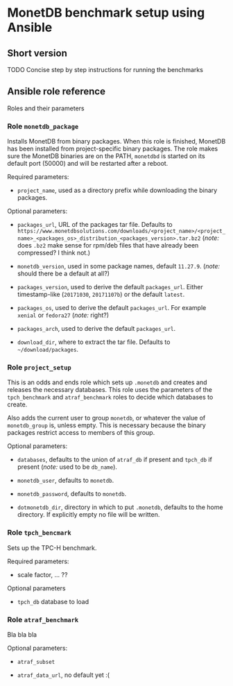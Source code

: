 MonetDB benchmark setup using Ansible
=====================================


Short version
-------------

TODO Concise step by step instructions for running the benchmarks


Ansible role reference
----------------------

Roles and their parameters


### Role `monetdb_package` ###

Installs MonetDB from binary packages.  When this role is finished,
MonetDB has been installed from project-specific binary packages.  The
role makes sure the MonetDB binaries are on the PATH, `monetdbd` is
started on its default port (50000) and will be restarted after a
reboot.

Required parameters: 

- `project_name`, used as a directory prefix while downloading the
  binary packages.

Optional parameters: 

- `packages_url`, URL of the packages tar file.  Defaults to
  `https://www.monetdbsolutions.com/downloads/<project_name>/<project_name>_<packages_os>_distribution_<packages_version>.tar.bz2`
  (*note:* does `.bz2` make sense for rpm/deb files that have already
  been compressed?  I think not.)

- `monetdb_version`, used in some package names, default `11.27.9`.
  (*note:* should there be a default at all?)

- `packages_version`, used to derive the default `packages_url`.
  Either timestamp-like (`20171030`, `20171107b`) or the default `latest`.

- `packages_os`, used to derive the default `packages_url`.  For
  example `xenial` or `fedora27` (*note:* right?)

- `packages_arch`, used to derive the default `packages_url`.

- `download_dir`, where to extract the tar file.  Defaults to
  `~/download/packages`.


### Role `project_setup` ###

This is an odds and ends role which sets up `.monetdb` and creates
and releases the necessary databases.
This role uses the parameters of the `tpch_benchmark` and
`atraf_benchmark` roles to decide which databases to create.

Also adds the current user to group `monetdb`, or whatever the value of `monetdb_group` is,
unless empty.  This is necessary because the binary packages
restrict access to members of this group.

Optional parameters:

- `databases`, defaults to the union of `atraf_db` if present and
  `tpch_db` if present  (*note:* used to be `db_name`).

- `monetdb_user`, defaults to `monetdb`.

- `monetdb_password`, defaults to `monetdb`.

- `dotmonetdb_dir`, directory in which to put `.monetdb`, defaults to
  the home directory.  If explicitly empty no file will be written.


### Role `tpch_bencmark` ###

Sets up the TPC-H benchmark.  

Required parameters:

- scale factor, ... ??

Optional parameters

- `tpch_db` database to load

### Role `atraf_benchmark` ###

Bla bla bla

Optional parameters:

- `atraf_subset`

- `atraf_data_url`, no default yet :(
